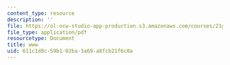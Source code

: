 ```yaml
---
content_type: resource
description: ''
file: https://ol-ocw-studio-app-production.s3.amazonaws.com/courses/21g-114-chinese-vi-streamlined-spring-2005/611c1d0c59b102ba3a69a8fcb21f6c0a_MIT21G_114S05_2_07f.pdf
file_type: application/pdf
resourcetype: Document
title: www
uid: 611c1d0c-59b1-02ba-3a69-a8fcb21f6c0a
---
```

